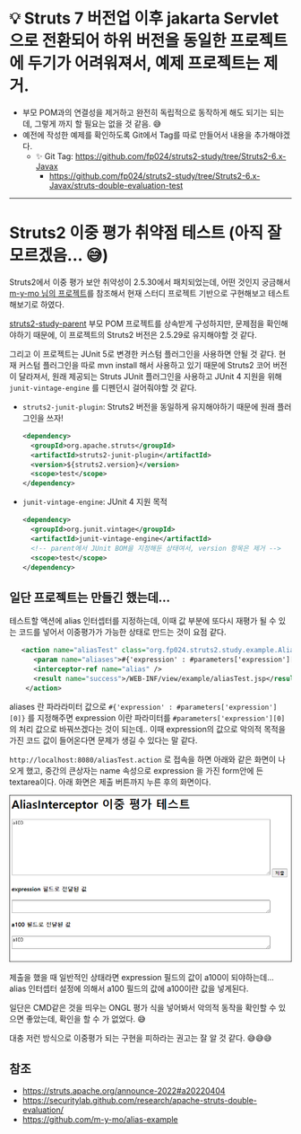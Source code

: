 

# 💡 Struts 7 버전업 이후 jakarta Servlet으로 전환되어 하위 버전을 동일한 프로젝트에 두기가 어려워져서, 예제 프로젝트는 제거.

* 부모 POM과의 연결성을 제거하고 완전히 독립적으로 동작하게 해도 되기는 되는데, 그렇게 까지 할 필요는 없을 것 같음. 😅
* 예전에 작성한 예제를 확인하도록 Git에서 Tag를 따로 만들어서 내용을 추가해야겠다.
  * ✨ Git Tag: https://github.com/fp024/struts2-study/tree/Struts2-6.x-Javax
    * https://github.com/fp024/struts2-study/tree/Struts2-6.x-Javax/struts-double-evaluation-test

---

# Struts2 이중 평가 취약점 테스트 (아직 잘 모르겠음... 😅)



Struts2에서 이중 평가 보안 취약성이 2.5.30에서 패치되었는데, 어떤 것인지 궁금해서 [m-y-mo 님의 프로젝트](https://github.com/m-y-mo/alias-example)를 참조해서 현재 스터디 프로젝트 기반으로 구현해보고 테스트해보기로 하였다.

[struts2-study-parent](../struts2-study-parent) 부모 POM 프로젝트를 상속받게 구성하지만, 문제점을 확인해야하기 때문에, 이 프로젝트의 Struts2 버전은 2.5.29로 유지해야할 것 같다.

그리고 이 프로젝트는 JUnit 5로 변경한 커스텀 플러그인을 사용하면 안될 것 같다. 현재 커스텀 플러그인을 따로 mvn install 해서 사용하고 있기 때문에 Struts2 코어 버전이 달라져서, 원래 제공되는 Struts JUnit 플러그인을 사용하고 JUnit 4 지원을 위해 `junit-vintage-engine` 를 디펜던시 걸어줘야할 것 같다.

* `struts2-junit-plugin`: Struts2 버전을 동일하게 유지해야하기 때문에 원래 플러그인을 쓰자!
  
  ```xml
  <dependency>
    <groupId>org.apache.struts</groupId>
    <artifactId>struts2-junit-plugin</artifactId>
    <version>${struts2.version}</version>
    <scope>test</scope>
  </dependency>
  ```


* `junit-vintage-engine`: JUnit 4 지원 목적

  ```xml
  <dependency>
    <groupId>org.junit.vintage</groupId>
    <artifactId>junit-vintage-engine</artifactId>
    <!-- parent에서 JUnit BOM을 지정해둔 상태여서, version 항목은 제거 -->
    <scope>test</scope>
  </dependency>
  ```



## 일단 프로젝트는 만들긴 했는데...

테스트할 액션에 alias 인터셉터를 지정하는데, 이때 값 부분에 또다시 재평가 될 수 있는  코드를 넣어서 이중평가가 가능한 상태로 만드는 것이 요점 같다.

```xml
   <action name="aliasTest" class="org.fp024.struts2.study.example.AliasTestAction">
      <param name="aliases">#{'expression' : #parameters['expression'][0]}</param>
      <interceptor-ref name="alias" />
      <result name="success">/WEB-INF/view/example/aliasTest.jsp</result>
    </action>
```

aliases 란 파라라미터 값으로 `#{'expression' : #parameters['expression'][0]}` 를 지정해주면 expression 이란 파라미터를 `#parameters['expression'][0]`의 처리 값으로 바꿔쓰겠다는 것이 되는데.. 이때 expression의 값으로 악의적 목적을 가진 코드 값이 들어온다면 문제가 생길 수 있다는 말 같다.

`http://localhost:8080/aliasTest.action` 로 접속을 하면 아래와 같은 화면이 나오게 했고,  중간의 큰상자는 name 속성으로 expression 을 가진 form안에 든 textarea이다. 아래 화면은 제출 버튼까지 누른 후의 화면이다.

![테스트 뷰](doc-resources/view.png)

제출을 했을 때 일반적인 상태라면 expression 필드의 값이 a100이 되야하는데... alias 인터셉터 설정에 의해서 a100 필드의 값에 a100이란 값을 넣게된다.

일단은 CMD같은 것을 띄우는 ONGL 평가 식을 넣어봐서 악의적 동작을 확인할 수 있으면 좋았는데, 확인을 할 수 가 없었다. 😅

대충 저런 방식으로 이중평가 되는 구현을 피하라는 권고는 잘 알 것 같다. 😅😅😅



## 참조

* https://struts.apache.org/announce-2022#a20220404
* https://securitylab.github.com/research/apache-struts-double-evaluation/
* https://github.com/m-y-mo/alias-example